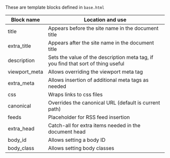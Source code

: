 These are template blocks defined in `base.html`

| Block name    | Location and use                                   |
|---------------|----------------------------------------------------|
| title         | Appears before the site name in the document title |
| extra_title   | Appears after the site name in the document title  |
| description   | Sets the value of the description meta tag, if you find that sort of thing useful |
| viewport_meta | Allows overriding the viewport meta tag |
| extra_meta    | Allows insertion of additional meta tags as needed    |
| css           | Wraps links to css files                              |
| canonical     | Overrides the canonical URL (default is current path) |
| feeds         | Placeholder for RSS feed insertion                    |
| extra_head    | Catch-all for extra items needed in the document head |
| body_id       | Allows setting a body ID                              |
| body_class    | Allows setting body classes                           |